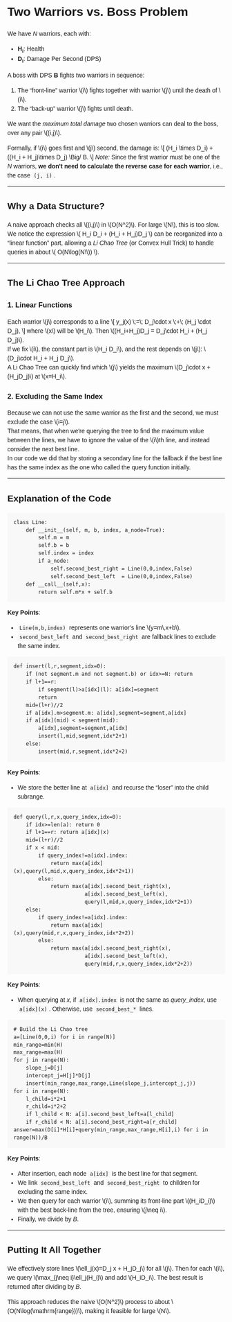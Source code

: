 <!DOCTYPE html>
<html>
<head>
<meta charset="UTF-8">
<title>Boss Fight</title>
<!-- Load MathJax for nicer math rendering -->
<script src="https://polyfill.io/v3/polyfill.min.js?features=es6"></script>
<script src="https://cdn.jsdelivr.net/npm/mathjax@3/es5/tex-chtml.js"></script>
<style>
  body { font-family: sans-serif; margin: 2em; line-height: 1.5; }
  code { background: #f8f8f8; padding: 2px 4px; }
  pre { background: #f8f8f8; padding: 1em; }
</style>
</head>
<body>
<h1>Two Warriors vs. Boss Problem</h1>
<p>We have <em>N</em> warriors, each with:</p>
<ul>
<li><strong>H<sub>i</sub></strong>: Health</li>
<li><strong>D<sub>i</sub></strong>: Damage Per Second (DPS)</li>
</ul>
<p>A boss with DPS <strong>B</strong> fights two warriors in sequence:</p>
<ol>
<li>The “front‐line” warrior \(i\) fights together with warrior \(j\) until the death of \(i\).</li>
<li>The “back‐up” warrior \(j\) fights until death.</li>
</ol>
<p>We want the <em>maximum total damage</em> two chosen warriors can deal to the boss, over any pair \((i,j)\).</p>
<p>Formally, if \(i\) goes first and \(j\) second, the damage is:
\[
(H_i \times D_i) + ((H_i + H_j)\times D_j) \Big/ B.
\]
    <i>Note:</i> Since the first warrior must be one of the <em>N</em> warriors, <b>we don't need to calculate the reverse case for each warrior</b>, i.e., the case <code>(j, i)</code>.</p>
<hr>
<h2>Why a Data Structure?</h2>
<p>A naive approach checks all \((i,j)\) in \(O(N^2)\). For large \(N\), this is too slow.
    <br>We notice the expression
\(
H_i D_i + (H_i + H_j)D_j
\)
can be reorganized into a “linear function” part, allowing a <em>Li Chao Tree</em> (or Convex Hull Trick) to handle queries in about
    \(
        O(N\log(N\\))
    \).</p>
<hr>
<h2>The Li Chao Tree Approach</h2>
<h3>1. Linear Functions</h3>
<p>Each warrior \(j\) corresponds to a line
\[
y_j(x) \;=\; D_j\cdot x \;+\; (H_j \cdot D_j),
\]
where \(x\) will be \(H_i\). Then \((H_i+H_j)D_j = D_j\cdot H_i + (H_j D_j)\).
    <br>If we fix \(i\), the constant part is \(H_i D_i\), and the rest depends on \(j\): \(D_j\cdot H_i + H_j D_j\).
    <br>A Li Chao Tree can quickly find which \(j\) yields the maximum \(D_j\cdot x + (H_jD_j)\) at \(x=H_i\).</p>
<h3>2. Excluding the Same Index</h3>
<p>Because we can not use the same warrior as the first and the second, we must exclude the case \(i=j\).
    <br>That means, that when we're querying the tree to find the maximum value between the lines, we have to ignore the value of the \(i\)th line, and instead consider the next best line.
    <br>In our code we did that by storing a secondary line for the fallback if the best line has the same index as the one who called the query function initially.</p>
<hr>
<h2>Explanation of the Code</h2>
<pre><code>class Line:
    def __init__(self, m, b, index, a_node=True):
        self.m = m
        self.b = b
        self.index = index
        if a_node:
            self.second_best_right = Line(0,0,index,False)
            self.second_best_left  = Line(0,0,index,False)
    def __call__(self,x):
        return self.m*x + self.b
</code></pre>
<p><strong>Key Points</strong>:</p>
<ul>
<li><code>Line(m,b,index)</code> represents one warrior’s line \(y=m\,x+b\).</li>
<li><code>second_best_left</code> and <code>second_best_right</code> are fallback lines to exclude the same index.</li>
</ul>
<pre><code>def insert(l,r,segment,idx=0):
    if (not segment.m and not segment.b) or idx>=N: return
    if l+1==r:
        if segment(l)>a[idx](l): a[idx]=segment
        return
    mid=(l+r)//2
    if a[idx].m>segment.m: a[idx],segment=segment,a[idx]
    if a[idx](mid) < segment(mid):
        a[idx],segment=segment,a[idx]
        insert(l,mid,segment,idx*2+1)
    else:
        insert(mid,r,segment,idx*2+2)
</code></pre>
<p><strong>Key Points</strong>:</p>
<ul>
<li>We store the better line at <code>a[idx]</code> and recurse the “loser” into the child subrange.</li>
</ul>
<pre><code>def query(l,r,x,query_index,idx=0):
    if idx>=len(a): return 0
    if l+1==r: return a[idx](x)
    mid=(l+r)//2
    if x < mid:
        if query_index!=a[idx].index:
            return max(a[idx](x),query(l,mid,x,query_index,idx*2+1))
        else:
            return max(a[idx].second_best_right(x),
                       a[idx].second_best_left(x),
                       query(l,mid,x,query_index,idx*2+1))
    else:
        if query_index!=a[idx].index:
            return max(a[idx](x),query(mid,r,x,query_index,idx*2+2))
        else:
            return max(a[idx].second_best_right(x),
                       a[idx].second_best_left(x),
                       query(mid,r,x,query_index,idx*2+2))
</code></pre>
<p><strong>Key Points</strong>:</p>
<ul>
<li>When querying at <em>x</em>, if <code>a[idx].index</code> is not the same as <em>query_index</em>, use <code>a[idx](x)</code>. Otherwise, use <code>second_best_*</code> lines.</li>
</ul>
<pre><code># Build the Li Chao tree
a=[Line(0,0,i) for i in range(N)]
min_range=min(H)
max_range=max(H)
for j in range(N):
    slope_j=D[j]
    intercept_j=H[j]*D[j]
    insert(min_range,max_range,Line(slope_j,intercept_j,j))
for i in range(N):
    l_child=i*2+1
    r_child=i*2+2
    if l_child < N: a[i].second_best_left=a[l_child]
    if r_child < N: a[i].second_best_right=a[r_child]
answer=max(D[i]*H[i]+query(min_range,max_range,H[i],i) for i in range(N))/B
</code></pre>
<p><strong>Key Points</strong>:</p>
<ul>
<li>After insertion, each node <code>a[idx]</code> is the best line for that segment.</li>
<li>We link <code>second_best_left</code> and <code>second_best_right</code> to children for excluding the same index.</li>
<li>We then query for each warrior \(i\), summing its front-line part \((H_iD_i)\) with the best back-line from the tree, ensuring \(j\neq i\).</li>
<li>Finally, we divide by <em>B</em>.</li>
</ul>
<hr>
<h2>Putting It All Together</h2>
<p>We effectively store lines \(\ell_j(x)=D_j x + H_jD_j\) for all \(j\). Then for each \(i\), we query \(\max_{j\neq i}\ell_j(H_i)\) and add \(H_iD_i\). The best result is returned after dividing by <em>B</em>.</p>
<p>This approach reduces the naive \(O(N^2)\) process to about \(O(N\log(\mathrm{range}))\), making it feasible for large \(N\).</p>
</body>
</html>
